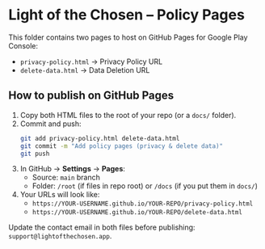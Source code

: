 # Light of the Chosen – Policy Pages

This folder contains two pages to host on GitHub Pages for Google Play Console:

- `privacy-policy.html` → Privacy Policy URL
- `delete-data.html` → Data Deletion URL

## How to publish on GitHub Pages

1. Copy both HTML files to the root of your repo (or a `docs/` folder).
2. Commit and push:
   ```bash
   git add privacy-policy.html delete-data.html
   git commit -m "Add policy pages (privacy & delete data)"
   git push
   ```
3. In GitHub → **Settings** → **Pages**:
   - Source: `main` branch
   - Folder: `/root` (if files in repo root) or `/docs` (if you put them in `docs/`)
4. Your URLs will look like:
   - `https://YOUR-USERNAME.github.io/YOUR-REPO/privacy-policy.html`
   - `https://YOUR-USERNAME.github.io/YOUR-REPO/delete-data.html`

Update the contact email in both files before publishing: `support@lightofthechosen.app`.
